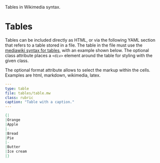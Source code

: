 Tables in Wikimedia syntax.

# Tables

Tables can be included directly as HTML, or via the following YAML section that refers to a table stored in a file.
The table in the file must use the [mediawiki syntax for tables](https://www.mediawiki.org/wiki/Help:Tables), with an example shown below.
The optional class attribute places a `<div>` element around the table for styling with the given class.

The optional format attribute allows to select the markup within the cells. Examples are html, markdown, wikimedia, latex.

```yaml
---
type: table
file: tables/table.mw
class: rubric
caption: "Table with a caption."
---
```

```mediawiki
{|
|Orange
|Apple
|-
|Bread
|Pie
|-
|Butter
|Ice cream 
|}
```